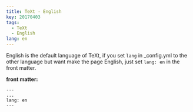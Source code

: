 ```yaml
---
title: TeXt - English
key: 20170403
tags:
  - TeXt
  - English
lang: en
---
```


English is the default language of TeXt, if you set `lang` in _config.yml to the other language but want make the page English, just set `lang: en` in the front matter.

<!--more-->

**front matter:**

    ---
    ...
    lang: en
    ---